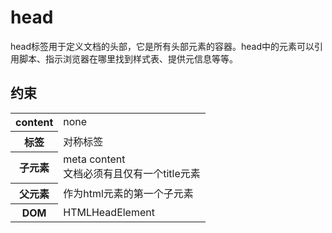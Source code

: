 # head

head标签用于定义文档的头部，它是所有头部元素的容器。head中的元素可以引用脚本、指示浏览器在哪里找到样式表、提供元信息等等。

## 约束

<table>
<tr>
    <th>content</th>
    <td>none</td>
</tr>
<tr>
    <th>标签</th>
    <td>对称标签</td>
</tr>
<tr>
    <th>子元素</th>
    <td>meta content<br/>文档必须有且仅有一个title元素</td>
</tr>
<tr>
    <th>父元素</th>
    <td>作为html元素的第一个子元素</td>
</tr>
<tr>
    <th>DOM</th>
    <td>HTMLHeadElement</td>
</tr>
</table>

